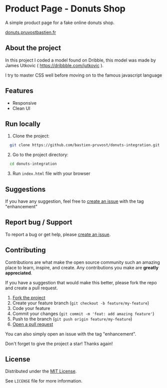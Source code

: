 <!-- prettier-ignore-start -->

<!-- Rename all occurences with Cmd + D :

Product Page - Donuts Shop
donuts-integration
donuts.pruvostbastien.fr
https://donuts.pruvostbastien.fr

 -->

# Product Page - Donuts Shop

A simple product page for a fake online donuts shop.

[donuts.pruvostbastien.fr](https://donuts.pruvostbastien.fr)


## About the project

In this project I coded a model found on Dribble, this model was made by James Utkovic ( https://dribbble.com/jutkovic ).

I try to master CSS well before moving on to the famous javascript language


## Features

- Responsive
- Clean UI


## Run locally

1. Clone the project:

```bash
  git clone https://github.com/bastien-pruvost/donuts-integration.git
```

2. Go to the project directory:

```bash
  cd donuts-integration
```

3. Run `index.html` file with your browser


## Suggestions

If you have any suggestion, feel free to [create an issue](https://github.com/bastien-pruvost/donuts-integration/issues) with the tag "enhancement"


## Report bug / Support

To report a bug or get help, please [create an issue](https://github.com/bastien-pruvost/donuts-integration/issues).


## Contributing

Contributions are what make the open source community such an amazing place to learn, inspire, and create. Any contributions you make are **greatly appreciated**.

If you have a suggestion that would make this better, please fork the repo and create a pull request.

1. [Fork the project](https://github.com/bastien-pruvost/donuts-integration/fork)
2. Create your feature branch (`git checkout -b feature/my-feature`)
3. Code your feature
4. Commit your changes (`git commit -m 'feat: add amazing feature'`)
5. Push to the branch (`git push origin feature/my-feature`)
6. [Open a pull request](https://github.com/bastien-pruvost/donuts-integration/compare)

You can also simply open an issue with the tag "enhancement".

Don't forget to give the project a star! Thanks again!


## License

Distributed under the [MIT License](https://choosealicense.com/licenses/mit).

See `LICENSE` file for more information.



<!-- prettier-ignore-end -->

